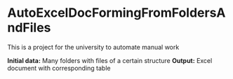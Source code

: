 # AutoExcelDocFormingFromFoldersAndFiles

This is a project for the university to automate manual work

**Initial data:**
Many folders with files of a certain structure
**Output:** Excel document with corresponding table
